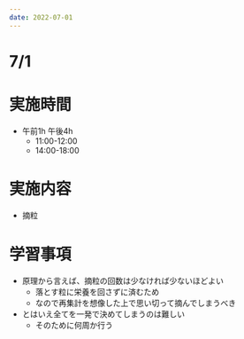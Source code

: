 ```yaml
---
date: 2022-07-01
---
```

# 7/1
# 実施時間
- 午前1h 午後4h
    - 11:00-12:00
    - 14:00-18:00
# 実施内容
- 摘粒
# 学習事項
- 原理から言えば、摘粒の回数は少なければ少ないほどよい
    - 落とす粒に栄養を回さずに済むため
    - なので再集計を想像した上で思い切って摘んでしまうべき
- とはいえ全てを一発で決めてしまうのは難しい
    - そのために何周か行う